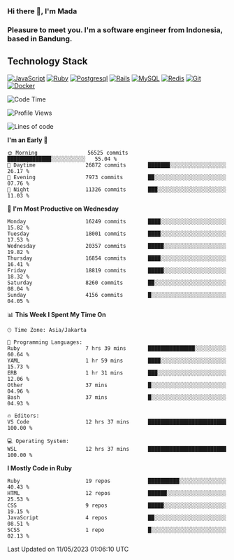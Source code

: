### Hi there 👋, I'm Mada
### Pleasure to meet you. I'm a software engineer from Indonesia, based in Bandung.

## Technology Stack

[![JavaScript](https://img.shields.io/badge/-JavaScript-%23F7DF1C?style=flat-square&logo=javascript&logoColor=000000&labelColor=%23F7DF1C&color=%23FFCE5A)](https://www.javascript.com/)
[![Ruby](https://img.shields.io/badge/Ruby-CC342D?style=flat-square&logo=ruby&logoColor=white)](https://www.ruby-lang.org/en/)
[![Postgresql](https://img.shields.io/badge/PostgreSQL-316192?style=flat-square&logo=postgresql&logoColor=ffffff)](https://www.postgresql.org/)
[![Rails](https://img.shields.io/badge/Ruby_on_Rails-CC0000?style=flat-square&logo=ruby-on-rails&logoColor=white)](https://rubyonrails.org/)
[![MySQL](https://img.shields.io/badge/-MySQL-4479A1?style=flat-square&logo=MySQL&logoColor=ffffff)](https://www.mysql.com/)
[![Redis](https://img.shields.io/badge/-Redis-DC382D?style=flat-square&logo=Redis&logoColor=ffffff)](https://redis.io/)
[![Git](https://img.shields.io/badge/-Git-%23F05032?style=flat-square&logo=git&logoColor=%23ffffff)](https://git-scm.com/)
[![Docker](https://img.shields.io/badge/-Docker-2496ED?style=flat-square&logo=docker&logoColor=ffffff)](https://www.docker.com/)
<!--
**madaarya/madaarya** is a ✨ _special_ ✨ repository because its `README.md` (this file) appears on your GitHub profile.

Here are some ideas to get you started:

- 🔭 I’m currently working on ...
- 🌱 I’m currently learning ...
- 👯 I’m looking to collaborate on ...
- 🤔 I’m looking for help with ...
- 💬 Ask me about ...
- 📫 How to reach me: ...
- 😄 Pronouns: ...
- ⚡ Fun fact: ...
-->
<!--START_SECTION:waka-->
![Code Time](http://img.shields.io/badge/Code%20Time-5%2C364%20hrs%2024%20mins-blue)

![Profile Views](http://img.shields.io/badge/Profile%20Views-0-blue)

![Lines of code](https://img.shields.io/badge/From%20Hello%20World%20I%27ve%20Written-39.0%20million%20lines%20of%20code-blue)

**I'm an Early 🐤** 

```text
🌞 Morning                56525 commits       ██████████████░░░░░░░░░░░   55.04 % 
🌆 Daytime                26872 commits       ███████░░░░░░░░░░░░░░░░░░   26.17 % 
🌃 Evening                7973 commits        ██░░░░░░░░░░░░░░░░░░░░░░░   07.76 % 
🌙 Night                  11326 commits       ███░░░░░░░░░░░░░░░░░░░░░░   11.03 % 
```
📅 **I'm Most Productive on Wednesday** 

```text
Monday                   16249 commits       ████░░░░░░░░░░░░░░░░░░░░░   15.82 % 
Tuesday                  18001 commits       ████░░░░░░░░░░░░░░░░░░░░░   17.53 % 
Wednesday                20357 commits       █████░░░░░░░░░░░░░░░░░░░░   19.82 % 
Thursday                 16854 commits       ████░░░░░░░░░░░░░░░░░░░░░   16.41 % 
Friday                   18819 commits       █████░░░░░░░░░░░░░░░░░░░░   18.32 % 
Saturday                 8260 commits        ██░░░░░░░░░░░░░░░░░░░░░░░   08.04 % 
Sunday                   4156 commits        █░░░░░░░░░░░░░░░░░░░░░░░░   04.05 % 
```


📊 **This Week I Spent My Time On** 

```text
🕑︎ Time Zone: Asia/Jakarta

💬 Programming Languages: 
Ruby                     7 hrs 39 mins       ███████████████░░░░░░░░░░   60.64 % 
YAML                     1 hr 59 mins        ████░░░░░░░░░░░░░░░░░░░░░   15.73 % 
ERB                      1 hr 31 mins        ███░░░░░░░░░░░░░░░░░░░░░░   12.06 % 
Other                    37 mins             █░░░░░░░░░░░░░░░░░░░░░░░░   04.96 % 
Bash                     37 mins             █░░░░░░░░░░░░░░░░░░░░░░░░   04.93 % 

🔥 Editors: 
VS Code                  12 hrs 37 mins      █████████████████████████   100.00 % 

💻 Operating System: 
WSL                      12 hrs 37 mins      █████████████████████████   100.00 % 
```

**I Mostly Code in Ruby** 

```text
Ruby                     19 repos            ██████████░░░░░░░░░░░░░░░   40.43 % 
HTML                     12 repos            ██████░░░░░░░░░░░░░░░░░░░   25.53 % 
CSS                      9 repos             █████░░░░░░░░░░░░░░░░░░░░   19.15 % 
JavaScript               4 repos             ██░░░░░░░░░░░░░░░░░░░░░░░   08.51 % 
SCSS                     1 repo              █░░░░░░░░░░░░░░░░░░░░░░░░   02.13 % 
```




 Last Updated on 11/05/2023 01:06:10 UTC
<!--END_SECTION:waka-->

